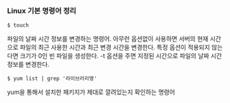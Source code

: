 ### Linux 기본 명령어 정리
```
$ touch
```
파일의 날짜 시간 정보를 변경하는 명령어. 아무런 옵션없이 사용하면 서버의 현재 시간으로 파일의 최근 사용한 시간과 최근 변경 시간을 변경한다. 특정 옵션이 적용되지 않는다면 크기가 0인 빈 파일을 생성한다. -t 옵션을 주면 지정된 시간으로 파일의 날짜 시간 정보를 변경한다.

```
$ yum list | grep '라이브러리명'
```
yum을 통해서 설치한 패키지가 제대로 깔려있는지 확인하는 명령어
